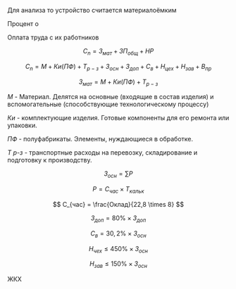 Для анализа то устройство считается материалоёмким

Процент о

Оплата труда с их работников 

$$
C_n = З_{мат} + ЗП_{общ} + НР
$$

$$
C_n = M + Ки(ПФ) + Т_{р-з} + З_{осн} + З_{доп} + С_{в} + Н_{цех} + Н_{зав} + В_{пр}
$$

$$
З_{мат} = M + Ки(ПФ) + Т_{р-з}
$$

_M_ - Материал. Делятся на основные (входящие в состав изделия) и вспомогательные (способствующие технологическому процессу)

_Ки_ - комплектующие изделия. Готовые компоненты для его ремонта или упаковки.

_ПФ_ - полуфабрикаты. Элементы, нуждающиеся в обработке.

_Т р-з_ - транспортные расходы на перевозку, складирование и подготовку к производству.

$$
З_{осн} = \sum Р
$$

$$
Р = С_{час} \times T_{кальк}
$$

$$
С_{час} = \frac{Оклад}{22,8 \times 8}
$$

$$
З_{доп} = 80\% \times З_{доп}
$$

$$
С_{в} = 30,2\% \times З_{осн}
$$

$$
Н_{чех} \le 450\% \times З_{осн}
$$

$$
Н_{зав} \le 150\% \times З_{осн}
$$

ЖКХ